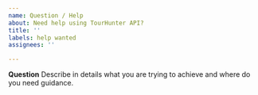 ```yaml
---
name: Question / Help
about: Need help using TourHunter API?
title: ''
labels: help wanted
assignees: ''

---
```


**Question**
Describe in details what you are trying to achieve and where do you need guidance.
